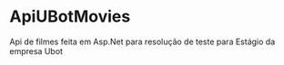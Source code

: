 # ApiUBotMovies
Api de filmes feita em Asp.Net para resolução de teste para Estágio da empresa Ubot
